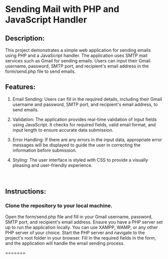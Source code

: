 # Sending Mail with PHP and JavaScript Handler

##  Description:

This project demonstrates a simple web application for sending emails using PHP and a JavaScript handler. The application uses SMTP mail services such as Gmail for sending emails. Users can input their Gmail username, password, SMTP port, and recipient's email address in the form/send.php file to send emails.<br/>

## Features:

1. Email Sending: Users can fill in the required details, including their Gmail username and password, SMTP port, and recipient's email address, to send emails.

2. Validation: The application provides real-time validation of input fields using JavaScript. It checks for required fields, valid email format, and input length to   ensure accurate data submission.

3. Error Handling: If there are any errors in the input data, appropriate error messages will be displayed to guide the user in correcting the information before submission.

4. Styling: The user interface is styled with CSS to provide a visually pleasing and user-friendly experience.<br/><br/><br/>

## Instructions:

###  Clone the repository to your local machine.
Open the form/send.php file and fill in your Gmail username, password, SMTP port, and recipient's email address.
Ensure you have a PHP server set up to run the application locally. You can use XAMPP, WAMP, or any other PHP server of your choice.
Start the PHP server and navigate to the project's root folder in your browser.
Fill in the required fields in the form, and the application will handle the email sending process.

=======
